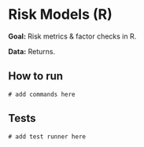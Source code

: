# Risk Models (R)

**Goal:** Risk metrics & factor checks in R.

**Data:** Returns.

## How to run

```
# add commands here
```

## Tests

```
# add test runner here
```
